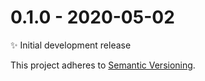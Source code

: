 # 0.1.0 - 2020-05-02

✨ Initial development release

This project adheres to [Semantic Versioning](http://semver.org/).
